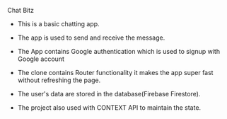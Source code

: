 Chat Bitz

* This is a basic chatting app.

* The app is used to send and receive the message.

* The App contains Google authentication which is used to signup with Google account

* The clone contains Router functionality it makes the app super fast without refreshing the page.

* The user's data are stored in the database(Firebase Firestore).

* The project also used with CONTEXT API to maintain the state.

